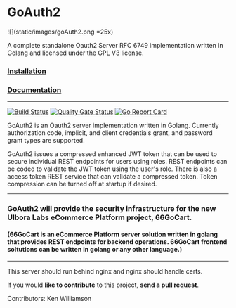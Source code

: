 # GoAuth2 
![](static/images/goAuth2.png =25x)

A complete standalone Oauth2 Server RFC 6749 implementation written in Golang and licensed under the GPL V3 license.


### [Installation](https://github.com/Ulbora/GoAuth2/wiki/Installation)


### [Documentation](https://github.com/Ulbora/GoAuth2/wiki)

---

[![Build Status](https://travis-ci.org/Ulbora/GoAuth2.svg?branch=master)](https://travis-ci.org/Ulbora/GoAuth2)
[![Quality Gate Status](https://sonarcloud.io/api/project_badges/measure?project=Ulbora_GoAuth2&metric=alert_status)](https://sonarcloud.io/dashboard?id=Ulbora_GoAuth2)
[![Go Report Card](https://goreportcard.com/badge/github.com/Ulbora/GoAuth2)](https://goreportcard.com/report/github.com/Ulbora/GoAuth2)



GoAuth2 is an Oauth2 server implementation written in Golang. Currently authorization code, 
implicit, and client credentials grant, and password grant types are supported.

GoAuth2 issues a compressed enhanced JWT token that can be used to secure individual REST endpoints for users using roles. REST endpoints can be coded to validate the JWT token using the user's role. There is also a access token REST service that can validate a compressed token. Token compression can be turned off at startup if desired.

---

### GoAuth2 will provide the security infrastructure for the new Ulbora Labs eCommerce Platform project, 66GoCart.
#### (66GoCart is an eCommerce Platform server solution written in golang that provides REST endpoints for backend operations. 66GoCart frontend soltutions can be written in golang or any other language.)

---

This server should run behind nginx and nginx should handle certs.

If you would **like to contribute** to this project, **send a pull request**.


Contributors:
Ken Williamson

